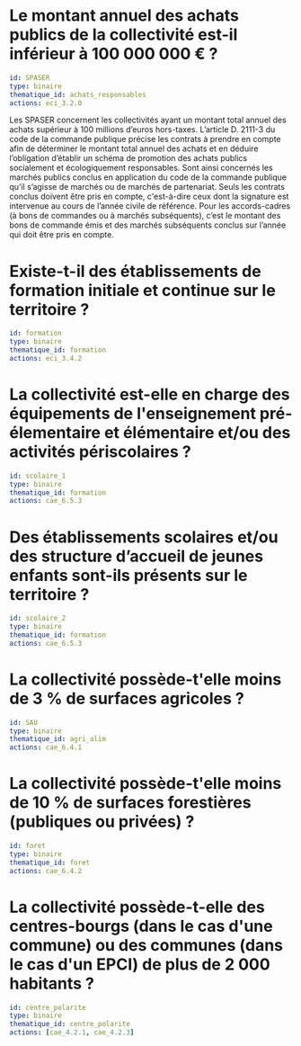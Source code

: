 # Le montant annuel des achats publics de la collectivité est-il inférieur à 100 000 000 € ?
```yaml
id: SPASER
type: binaire
thematique_id: achats_responsables
actions: eci_3.2.0
```
Les SPASER concernent les collectivités ayant un montant total annuel des achats supérieur à 100 millions d’euros hors-taxes.
L’article D. 2111-3 du code de la commande publique précise les contrats à prendre en compte afin de déterminer le montant total annuel des achats et en déduire l’obligation d’établir un schéma de promotion des achats publics socialement et écologiquement responsables.
Sont ainsi concernés les marchés publics conclus en application du code de la commande publique qu’il s’agisse de marchés ou de marchés de partenariat.
Seuls les contrats conclus doivent être pris en compte, c'est-à-dire ceux dont la signature est intervenue au cours de l’année civile de référence. Pour les accords-cadres (à bons de commandes ou à marchés subséquents), c’est le montant des bons de commande émis et des marchés subséquents conclus sur l’année qui doit être pris en compte.

# Existe-t-il des établissements de formation initiale et continue sur le territoire ?
```yaml
id: formation
type: binaire
thematique_id: formation
actions: eci_3.4.2
```

# La collectivité est-elle en charge des équipements de l'enseignement pré-élementaire et élémentaire et/ou des activités périscolaires ?
```yaml
id: scolaire_1
type: binaire
thematique_id: formation
actions: cae_6.5.3
```

# Des établissements scolaires et/ou des structure d’accueil de jeunes enfants sont-ils présents sur le territoire ?
```yaml
id: scolaire_2
type: binaire
thematique_id: formation
actions: cae_6.5.3
```

# La collectivité possède-t'elle moins de 3 % de surfaces agricoles ?
```yaml
id: SAU
type: binaire
thematique_id: agri_alim
actions: cae_6.4.1
```

# La collectivité possède-t'elle moins de 10 % de surfaces forestières (publiques ou privées) ?
```yaml
id: foret
type: binaire
thematique_id: foret
actions: cae_6.4.2
```

# La collectivité possède-t-elle des centres-bourgs (dans le cas d'une commune) ou des communes (dans le cas d'un EPCI) de plus de 2 000 habitants ?
```yaml
id: centre_polarite
type: binaire
thematique_id: centre_polarite
actions: [cae_4.2.1, cae_4.2.3]
```
